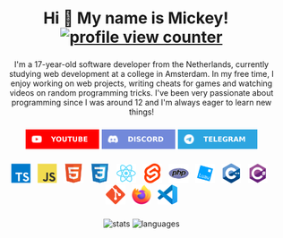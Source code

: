 <h1 align="center">Hi 👋 My name is Mickey!&nbsp;&nbsp;&nbsp;<a href="https://github.com/antonkomarev/github-profile-views-counter"><img src="https://komarev.com/ghpvc/?username=Spoorloos" alt="profile view counter"></a></h1>

###

<p align="center">I'm a 17-year-old software developer from the Netherlands, currently studying web development at a college in Amsterdam. In my free time, I enjoy working on web projects, writing cheats for games and watching videos on random programming tricks. I've been very passionate about programming since I was around 12 and I'm always eager to learn new things!</p>

###

<div align="center">
    <a href="https://www.youtube.com/@SpoorloosDev"><img src="imgs/youtube.svg" height="35" alt="youtube"></a>
    <a href="https://discord.com/users/953720095811719208"><img src="imgs/discord.svg" height="35" alt="discord"></a>
    <a href="https://t.me/notspoorloos"><img src="imgs/telegram.svg" height="35" alt="telegram"></a>
</div>

###

<div align="center">
    <a href="https://www.typescriptlang.org/"><img src="imgs/typescript.svg" height="35" alt="typescript"><img width="8"></a>
    <a href="https://developer.mozilla.org/en-US/docs/Web/JavaScript"><img src="imgs/javascript.svg" height="35" alt="javascript"><img width="8"></a>
    <a href="https://developer.mozilla.org/en-US/docs/Web/HTML"><img src="imgs/html5.svg" height="35" alt="html5"><img width="8"></a>
    <a href="https://developer.mozilla.org/en-US/docs/Web/CSS"><img src="imgs/css3.svg" height="35" alt="css3"><img width="8"></a>
    <a href="https://react.dev"><img src="imgs/react.svg" height="35" alt="react"><img width="8"></a>
    <a href="https://svelte.dev/"><img src="imgs/svelte.svg" height="35" alt="svelte"><img width="8"></a>
    <a href="https://www.php.net/"><img src="imgs/php.svg" height="35" alt="php"><img width="8"></a>
    <a href="https://luau.org/"><img src="imgs/luau.svg" height="35" alt="luau"><img width="8"></a>
    <a href="https://www.w3schools.com/cpp/"><img src="imgs/cplusplus.svg" height="35" alt="cplusplus"><img width="8"></a>
    <a href="https://www.w3schools.com/cs/"><img src="imgs/csharp.svg" height="35" alt="csharp"><img width="8"></a>
    <a href="https://git-scm.com/"><img src="imgs/git.svg" height="35" alt="git"><img width="8"></a>
    <a href="https://www.mozilla.org/en-US/firefox/"><img src="imgs/firefox.svg" height="35" alt="firefox"><img width="8"></a>
    <a href="https://code.visualstudio.com/"><img src="imgs/vscode.svg" height="35" alt="vscode"></a>
</div>

###

<div align="center">
    <img src="https://github-readme-stats.vercel.app/api?username=Spoorloos&theme=transparent&show_icons=true" height="150" alt="stats">
    <img src="https://github-readme-stats.vercel.app/api/top-langs?username=Spoorloos&theme=transparent&layout=compact&langs_count=6" height="150" alt="languages">
</div>

